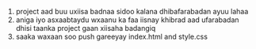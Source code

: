 1) project aad buu uxiisa badnaa sidoo kalana dhibafarabadan ayuu lahaa
2) aniga iyo asxaabtaydu wxaanu ka faa iisnay khibrad aad ufarabadan dhisi taanka project gaan xiisaha badangiq
3) saaka waxaan soo push gareeyay index.html and style.css

